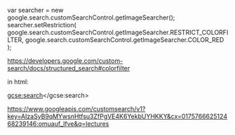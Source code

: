var searcher = new google.search.customSearchControl.getImageSearcher();
searcher.setRestriction(
  google.search.customSearchControl.getImageSearcher.RESTRICT_COLORFILTER,
  google.search.customSearchControl.getImageSearcher.COLOR_RED
  );

  https://developers.google.com/custom-search/docs/structured_search#colorfilter


in html:

<script>
(function() {
  var cx = '012986436070255057372:htg6wyihnie';
  var gcse = document.createElement('script');
  gcse.type = 'text/javascript';
  gcse.async = true;
  gcse.src = (document.location.protocol == 'https:' ? 'https:' : 'http:') +
  '//www.google.com/cse/cse.js?cx=' + cx;
  var s = document.getElementsByTagName('script')[0];
  s.parentNode.insertBefore(gcse, s);
  })();
</script>
  <gcse:search></gcse:search>


  https://www.googleapis.com/customsearch/v1?key=AIzaSyB9qMYwsnHtfsu3ZfPgVE4K6YekbUYHKKY&cx=017576662512468239146:omuauf_lfve&q=lectures
